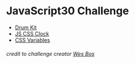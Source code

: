 
# JavaScript30 Challenge


* [Drum Kit](https://jasminejeane.github.io/JavaScript30/01-Drum-Kit/)
* [JS CSS Clock](https://jasminejeane.github.io/JavaScript30/02-JS-CSS-Clock/)
* [CSS Variables](https://jasminejeane.github.io/JavaScript30/03-CSS-Variables/)


###### credit to challenge creator [Wes Bos](https://github.com/wesbos/JavaScript30)
